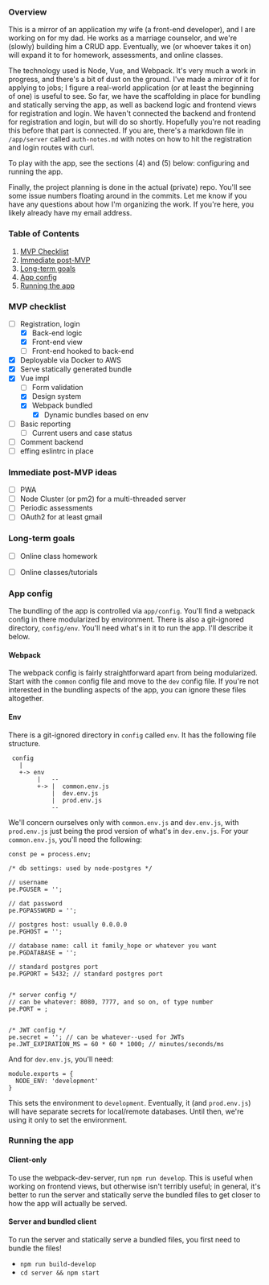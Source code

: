 ### Overview
This is a mirror of an application my wife (a front-end developer), and I are working on for my dad. He works as a marriage counselor, and we're (slowly) building him a CRUD app. Eventually, we (or whoever takes it on) will expand it to for homework, assessments, and online classes.

The technology used is Node, Vue, and Webpack. It's very much a work in progress, and there's a bit of dust on the ground. I've made a mirror of it for applying to jobs; I figure a real-world application (or at least the beginning of one) is useful to see. So far, we have the scaffolding in place for bundling and statically serving the app, as well as backend logic and frontend views for registration and login. We haven't connected the backend and frontend for registration and login, but will do so shortly. Hopefully you're not reading this before that part is connected. If you are, there's a markdown file in `/app/server` called `auth-notes.md` with notes on how to hit the registration and login routes with curl.

To play with the app, see the sections (4) and (5) below: configuring and running the app.

Finally, the project planning is done in the actual (private) repo. You'll see some issue numbers floating around in the commits. Let me know if you have any questions about how I'm  organizing the work. If you're here, you likely already have my email address.


### <a name="ToC"></a>Table of Contents
1. [MVP Checklist](#)
2. [Immediate post-MVP](#)
3. [Long-term goals](#long-term-goals)
4. [App config](#config)
5. [Running the app](#running-app)

### <a name="mvp"></a> MVP checklist
- [ ] Registration, login
  - [x] Back-end logic
  - [x] Front-end view
  - [ ] Front-end hooked to back-end
- [x] Deployable via Docker to AWS
- [x] Serve statically generated bundle
- [x] Vue impl
  - [ ] Form validation
  - [x] Design system
  - [x] Webpack bundled
    - [x] Dynamic bundles based on env
- [ ] Basic reporting
  - [ ] Current users and case status
- [ ] Comment backend
- [ ] effing eslintrc in place

### <a name="post-mvp"></a> Immediate post-MVP ideas
- [ ] PWA
- [ ] Node Cluster (or pm2) for a multi-threaded server
- [ ] Periodic assessments
- [ ] OAuth2 for at least gmail

### <a name="long-term-goals"></a> Long-term goals
- [ ] Online class homework
- [ ] Online classes/tutorials


### <a name="config"></a>App config
The bundling of the app is controlled via `app/config`. You'll find a webpack config in there modularized by environment. There is also a git-ignored directory, `config/env`. You'll need what's in it to run the app. I'll describe it below.

#### <a name="webpack"></a> Webpack
The webpack config is fairly straightforward apart from being modularized. Start with the `common` config file and move to the `dev` config file. If you're not interested in the bundling aspects of the app, you can ignore these files altogether.

#### <a name="env"></a> Env
There is a git-ignored directory in `config` called `env`. It has the following file structure.

```
 config
   |
   +-> env
        |   --
        +-> |  common.env.js
            |  dev.env.js
            |  prod.env.js
            --
```

We'll concern ourselves only with `common.env.js` and `dev.env.js`, with `prod.env.js` just being the prod version of what's in `dev.env.js`. For your `common.env.js`, you'll need the following:

```
const pe = process.env;

/* db settings: used by node-postgres */

// username
pe.PGUSER = '';

// dat password
pe.PGPASSWORD = '';

// postgres host: usually 0.0.0.0
pe.PGHOST = '';

// database name: call it family_hope or whatever you want
pe.PGDATABASE = '';

// standard postgres port
pe.PGPORT = 5432; // standard postgres port


/* server config */
// can be whatever: 8080, 7777, and so on, of type number
pe.PORT = ;


/* JWT config */
pe.secret = ''; // can be whatever--used for JWTs
pe.JWT_EXPIRATION_MS = 60 * 60 * 1000; // minutes/seconds/ms
```

And for `dev.env.js`, you'll need:

```
module.exports = {
  NODE_ENV: 'development'
}
```

This sets the environment to `development`. Eventually, it (and `prod.env.js`) will have separate secrets for local/remote databases. Until then, we're using it only to set the environment.


### <a name="running-app"></a> Running the app
#### Client-only
To use the webpack-dev-server, run `npm run develop`. This is useful when working on frontend views, but otherwise isn't terribly useful; in general, it's better to run the server and statically serve the bundled files to get closer to how the app will actually be served.

#### Server and bundled client
To run the server and statically serve a bundled files, you first need to bundle the files!

- `npm run build-develop`
- `cd server && npm start`

